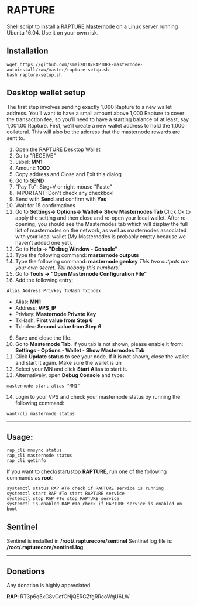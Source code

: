 # RAPTURE
Shell script to install a [RAPTURE Masternode](https://our-rapture.com/) on a Linux server running Ubuntu 16.04. Use it on your own risk.

## Installation
```
wget https://github.com/smai2018/RAPTURE-masternode-autoinstall/raw/master/rapture-setup.sh
bash rapture-setup.sh
```

## Desktop wallet setup  

The first step involves sending exactly 1,000 Rapture to a new wallet address. You’ll want to have a small
amount above 1,000 Rapture to cover the transaction fee, so you’ll need to have a starting balance of at least,
say 1,001.00 Rapture. First, we’ll create a new wallet address to hold the 1,000 collateral. This will also be the
address that the masternode rewards are sent to.

1.  Open the RAPTURE Desktop Wallet
2.  Go to "RECEIVE"
3.  Label: **MN1**
4.  Amount: **1000**
5.  Copy address and Close and Exit this dialog
6.  Go to **SEND**
7.  "Pay To": Strg+V or right mouse "Paste"
8.  IMPORTANT: Don't check any checkbox!
9.  Send with **Send** and confirm with **Yes**
10. Wait for 15 confirmations
11. Go to **Settings-> Options-> Wallet-> Show Masternodes Tab** 
    Click Ok to apply the setting and then close and re-open your local wallet. After re-opening, you should see the
    Masternodes tab which will display the full list of masternodes on the network, as well as masternodes
    associated with your local wallet (My Masternodes is probably empty because we haven’t added one yet).
12. Go to **Help -> "Debug Window - Console"**
13. Type the following command: **masternode outputs** 
14. Type the following command: **masternode genkey**
    *This two outputs are your own secret. Tell nobody this numbers!*
15. Go to  **Tools -> "Open Masternode Configuration File"**
16. Add the following entry:
```
Alias Address Privkey TxHash TxIndex
```
* Alias: **MN1**
* Address: **VPS_IP**
* Privkey: **Masternode Private Key**
* TxHash: **First value from Step 6**
* TxIndex:  **Second value from Step 6**
9. Save and close the file.
10. Go to **Masternode Tab**. If you tab is not shown, please enable it from: **Settings - Options - Wallet - Show Masternodes Tab**
11. Click **Update status** to see your node. If it is not shown, close the wallet and start it again. Make sure the wallet is un
12. Select your MN and click **Start Alias** to start it.
13. Alternatively, open **Debug Console** and type:
```
masternode start-alias "MN1"
``` 
14. Login to your VPS and check your masternode status by running the following command:
```
want-cli masternode status
```
***

## Usage:
```
rap_cli mnsync status
rap_cli masternode status  
rap_cli getinfo
```
If you want to check/start/stop **RAPTURE**, run one of the following commands as **root**:

```
systemctl status RAP #To check if RAPTURE service is running
systemctl start RAP #To start RAPTURE service
systemctl stop RAP #To stop RAPTURE service
systemctl is-enabled RAP #To check if RAPTURE service is enabled on boot
```

## Sentinel

Sentinel is installed in **/root/.rapturecore/sentinel** 
Sentinel log file is: **/root/.rapturecore/sentinel.log**
***

## Donations

Any donation is highly appreciated

**RAP**: RT3p6q5xG8vCcfCNjQERGZfgRRcoWqU6LW 
